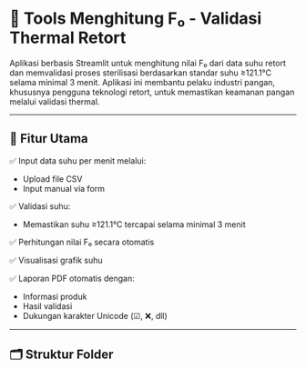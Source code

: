 # 🔧 Tools Menghitung F₀ - Validasi Thermal Retort

Aplikasi berbasis Streamlit untuk menghitung nilai F₀ dari data suhu retort dan memvalidasi proses sterilisasi berdasarkan standar suhu ≥121.1°C selama minimal 3 menit. Aplikasi ini membantu pelaku industri pangan, khususnya pengguna teknologi retort, untuk memastikan keamanan pangan melalui validasi thermal.

---

## 🎯 Fitur Utama

✅ Input data suhu per menit melalui:
- Upload file CSV
- Input manual via form

✅ Validasi suhu:
- Memastikan suhu ≥121.1°C tercapai selama minimal 3 menit

✅ Perhitungan nilai F₀ secara otomatis

✅ Visualisasi grafik suhu

✅ Laporan PDF otomatis dengan:
- Informasi produk
- Hasil validasi
- Dukungan karakter Unicode (☑, ❌, dll)

---

## 🗂 Struktur Folder

